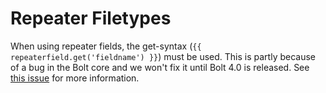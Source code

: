 Repeater Filetypes
==================

When using repeater fields, the get-syntax (`{{ repeaterfield.get('fieldname') }}`)
must be used. This is partly because of a bug in the Bolt core and we won't fix
it until Bolt 4.0 is released. See [this issue](issue90) for more information.

[issue90]: https://github.com/BoltTranslate/Translate/issues/90
